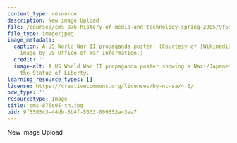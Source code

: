 ```yaml
---
content_type: resource
description: New image Upload
file: /courses/cms-876-history-of-media-and-technology-spring-2005/9f5503c344db5b4f5533009552a43aa7_cms-876s05-th.jpg
file_type: image/jpeg
image_metadata:
  caption: A US World War II propaganda poster. (Courtesy of [Wikimedia Commons](http://commons.wikimedia.org/wiki/Main_Page),
    image by US Office of War Information.)
  credit: ''
  image-alt: A US World War II propaganda poster showing a Nazi/Japanese monster destroying
    the Statue of Liberty.
learning_resource_types: []
license: https://creativecommons.org/licenses/by-nc-sa/4.0/
ocw_type: ''
resourcetype: Image
title: cms-876s05-th.jpg
uid: 9f5503c3-44db-5b4f-5533-009552a43aa7
---
```

New image Upload